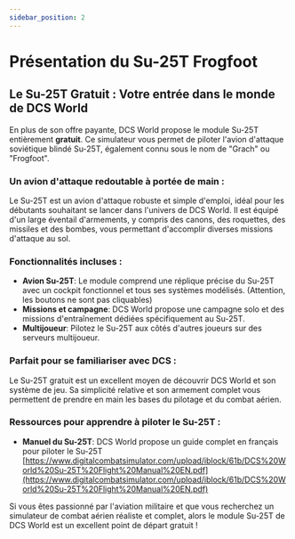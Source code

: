 ```yaml
---
sidebar_position: 2
---
```

# Présentation du Su-25T Frogfoot

## Le Su-25T Gratuit : Votre entrée dans le monde de DCS World

En plus de son offre payante, DCS World propose le module Su-25T entièrement **gratuit**.  Ce simulateur vous permet de piloter l'avion d'attaque soviétique blindé Su-25T, également connu sous le nom de "Grach" ou "Frogfoot". 

### Un avion d'attaque redoutable à portée de main :

Le Su-25T est un avion d'attaque robuste et simple d'emploi, idéal pour les débutants souhaitant se lancer dans l'univers de DCS World.  Il est équipé d'un large éventail d'armements, y compris des canons, des roquettes, des missiles et des bombes, vous permettant d'accomplir diverses missions d'attaque au sol.

### Fonctionnalités incluses :

* **Avion Su-25T**: Le module comprend une réplique précise du Su-25T avec un cockpit fonctionnel et tous ses systèmes modélisés. (Attention, les boutons ne sont pas cliquables)
* **Missions et campagne**: DCS World propose une campagne solo et des missions d'entraînement dédiées spécifiquement au Su-25T.
* **Multijoueur**: Pilotez le Su-25T aux côtés d'autres joueurs sur des serveurs multijoueur.

### Parfait pour se familiariser avec DCS :

Le Su-25T gratuit est un excellent moyen de découvrir DCS World et son système de jeu. Sa simplicité relative et son armement complet vous permettent de prendre en main les bases du pilotage et du combat aérien.

### Ressources pour apprendre à piloter le Su-25T :

* **Manuel du Su-25T**: DCS World propose un guide complet en français pour piloter le Su-25T [https://www.digitalcombatsimulator.com/upload/iblock/61b/DCS%20World%20Su-25T%20Flight%20Manual%20EN.pdf](https://www.digitalcombatsimulator.com/upload/iblock/61b/DCS%20World%20Su-25T%20Flight%20Manual%20EN.pdf) 

Si vous êtes passionné par l'aviation militaire et que vous recherchez un simulateur de combat aérien réaliste et complet, alors le module Su-25T de DCS World est un excellent point de départ gratuit !
